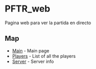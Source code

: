 # PFTR_web
Pagina web para ver la partida en directo

## Map

- [Main](https://github.com/suckmyleg/PFTR_web/main.html) - Main page
- [Players](https://github.com/suckmyleg/PFTR_web/players.html) - List of all the players
- [Server](https://github.com/suckmyleg/PFTR_web/server.html) - Server info
